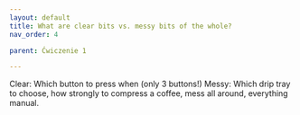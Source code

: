 ```yaml
---
layout: default
title: What are clear bits vs. messy bits of the whole?
nav_order: 4

parent: Ćwiczenie 1

---
```


Clear: Which button to press when (only 3 buttons!) Messy: Which drip tray to choose, how strongly to compress a coffee, mess all around, everything manual.